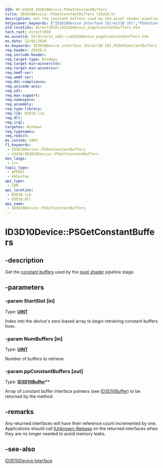 ```yaml
---
UID: NF:d3d10.ID3D10Device.PSGetConstantBuffers
title: ID3D10Device::PSGetConstantBuffers (d3d10.h)
description: Get the constant buffers used by the pixel shader pipeline stage.
helpviewer_keywords: ["ID3D10Device interface [Direct3D 10]","PSGetConstantBuffers method","ID3D10Device.PSGetConstantBuffers","ID3D10Device::PSGetConstantBuffers","PSGetConstantBuffers","PSGetConstantBuffers method [Direct3D 10]","PSGetConstantBuffers method [Direct3D 10]","ID3D10Device interface","d3d10/ID3D10Device::PSGetConstantBuffers","direct3d10.id3d10device_psgetconstantbuffers","eab94e38-3b29-902e-3cc8-c2e19db2df68"]
old-location: direct3d10\id3d10device_psgetconstantbuffers.htm
tech.root: direct3d10
ms.assetid: VS|directx_sdk|~\id3d10device_psgetconstantbuffers.htm
ms.date: 12/05/2018
ms.keywords: ID3D10Device interface [Direct3D 10],PSGetConstantBuffers method, ID3D10Device.PSGetConstantBuffers, ID3D10Device::PSGetConstantBuffers, PSGetConstantBuffers, PSGetConstantBuffers method [Direct3D 10], PSGetConstantBuffers method [Direct3D 10],ID3D10Device interface, d3d10/ID3D10Device::PSGetConstantBuffers, direct3d10.id3d10device_psgetconstantbuffers, eab94e38-3b29-902e-3cc8-c2e19db2df68
req.header: d3d10.h
req.include-header: 
req.target-type: Windows
req.target-min-winverclnt: 
req.target-min-winversvr: 
req.kmdf-ver: 
req.umdf-ver: 
req.ddi-compliance: 
req.unicode-ansi: 
req.idl: 
req.max-support: 
req.namespace: 
req.assembly: 
req.type-library: 
req.lib: D3D10.lib
req.dll: 
req.irql: 
targetos: Windows
req.typenames: 
req.redist: 
ms.custom: 19H1
f1_keywords:
 - ID3D10Device::PSGetConstantBuffers
 - d3d10/ID3D10Device::PSGetConstantBuffers
dev_langs:
 - c++
topic_type:
 - APIRef
 - kbSyntax
api_type:
 - COM
api_location:
 - D3D10.lib
 - D3D10.dll
api_name:
 - ID3D10Device::PSGetConstantBuffers
---
```


# ID3D10Device::PSGetConstantBuffers


## -description

Get the <a href="/windows/desktop/direct3d10/d3d10-graphics-programming-guide-resources-types">constant buffers</a> used by the <a href="/previous-versions/bb205146(v=vs.85)">pixel shader</a> pipeline stage.

## -parameters

### -param StartSlot [in]

Type: <b><a href="/windows/desktop/WinProg/windows-data-types">UINT</a></b>

Index into the device's zero-based array to begin retrieving constant buffers from.

### -param NumBuffers [in]

Type: <b><a href="/windows/desktop/WinProg/windows-data-types">UINT</a></b>

Number of buffers to retrieve.

### -param ppConstantBuffers [out]

Type: <b><a href="/windows/desktop/api/d3d10/nn-d3d10-id3d10buffer">ID3D10Buffer</a>**</b>

Array of constant buffer interface pointers (see <a href="/windows/desktop/api/d3d10/nn-d3d10-id3d10buffer">ID3D10Buffer</a>) to be returned by the method.

## -remarks

Any returned interfaces will have their reference count incremented by one. Applications should call <a href="/windows/desktop/api/unknwn/nf-unknwn-iunknown-release">IUnknown::Release</a> on the returned interfaces when they are no longer needed to avoid memory leaks.

## -see-also

<a href="/windows/desktop/api/d3d10/nn-d3d10-id3d10device">ID3D10Device Interface</a>

